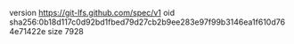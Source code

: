 version https://git-lfs.github.com/spec/v1
oid sha256:0b18d117c0d92bd1fbed79d27cb2b9ee283e97f99b3146ea1f610d764e71422e
size 7928

